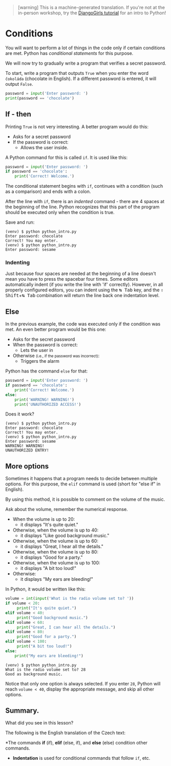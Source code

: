 > [warning]
> This is a machine-generated translation.
> If you're not at the in-person workshop, try the [DjangoGirls tutorial](https://tutorial.djangogirls.org/en/) for an intro to Python!

# Conditions

You will want to perform a lot of things in the code only if certain conditions are met. Python has *conditional statements* for this purpose.

We will now try to gradually write a program that verifies a secret password.

To start, write a program that outputs `True` when you enter the word `čokoláda` (chocolate in English). If a different password is entered, it will output `False`.

```python
password = input('Enter password: ')
print(password == 'chocolate')
```

## If - then

Printing `True` is not very interesting. A better program would do this:

* Asks for a secret password
* If the password is correct:
    * Allows the user inside.

A Python command for this is called `if`. It is used like this:

```python
password = input('Enter password: ')
if password == 'chocolate':
    print('Correct! Welcome.')
```

The conditional statement begins with `if`, continues with a condition (such as a comparison) and ends with a colon.

After the line with `if`, there is an *indented* command - there are 4 spaces at the beginning of the line. Python recognizes that this part of the program should be executed only when the condition is true.

Save and run:

```
(venv) $ python python_intro.py
Enter password: chocolate
Correct! You may enter.
(venv) $ python python_intro.py
Enter password: sesame
```

### Indenting
Just because four spaces are needed at the beginning of a line doesn't mean you have to press the spacebar four times. Some editors automatically indent (if you write the line with 'if' correctly). However, in all properly configured editors, you can indent using the <kbd>↹ Tab</kbd> key, and the <kbd>⇧ Shift</kbd>+<kbd>↹ Tab</kbd> combination will return the line back one indentation level.

## Else

In the previous example, the code was executed only if the condition was met. An even better program would be this one:

* Asks for the secret password
* When the password is correct:
    * Lets the user in
* Otherwise <small>(i.e., if the password was incorrect)</small>:
    * Triggers the alarm

Python has the command `else` for that:

```python
password = input('Enter password: ')
if password == 'chocolate':
    print('Correct! Welcome.')
else:
    print('WARNING! WARNING!')
    print('UNAUTHORIZED ACCESS!')
```

Does it work?

```
(venv) $ python python_intro.py
Enter password: chocolate
Correct! You may enter.
(venv) $ python python_intro.py
Enter password: sesame
WARNING! WARNING!
UNAUTHORIZED ENTRY!
```

## More options

Sometimes it happens that a program needs to decide between multiple options. For this purpose, the `elif` command is used (short for "else if" in English).

By using this method, it is possible to comment on the volume of the music.

Ask about the volume, remember the numerical response.
* When the volume is up to 20:
    * it displays "It's quite quiet."
* Otherwise, when the volume is up to 40:
    * it displays "Like good background music."
* Otherwise, when the volume is up to 60:
    * it displays "Great, I hear all the details."
* Otherwise, when the volume is up to 80:
    * it displays "Good for a party."
* Otherwise, when the volume is up to 100:
    * it displays "A bit too loud!"
* Otherwise:
    * it displays "My ears are bleeding!"

In Python, it would be written like this:

```python
volume = int(input('What is the radio volume set to? '))
if volume < 20:
     print("It's quite quiet.")
elif volume < 40:
     print("Good background music.")
elif volume < 60:
     print("Great, I can hear all the details.")
elif volume < 80:
     print("Good for a party.")
elif volume < 100:
     print("A bit too loud!")
else:
    print("My ears are bleeding!") 
```

```
(venv) $ python python_intro.py
What is the radio volume set to? 28
Good as background music.
```

Notice that only one option is always selected. If you enter `28`, Python will reach `volume < 40`, display the appropriate message, and skip all other options.

## Summary.

What did you see in this lesson?

The following is the English translation of the Czech text:

*The commands **if** (if), **elif** (else, if), and **else** (else) condition other commands.
* **Indentation** is used for conditional commands that follow `if`, etc.
